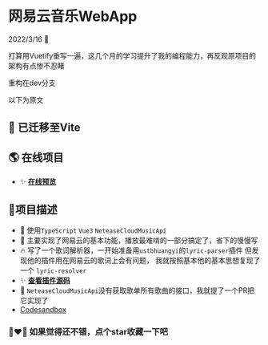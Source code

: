 # 网易云音乐WebApp

2022/3/16 🎉

打算用Vuetify重写一遍，这几个月的学习提升了我的编程能力，再反观原项目的架构有点惨不忍睹

重构在dev分支

以下为原文

## 🎁 已迁移至Vite

## 🌎 在线项目
- ✨ [**在线预览**](https://music-sepia.vercel.app/)

## 🎅项目描述
- 🤖 使用`TypeScript` `Vue3` `NeteaseCloudMusicApi`
- 🎄 主要实现了网易云的基本功能，播放最难啃的一部分搞定了，省下的慢慢写
- 🔥 写了一个歌词解析器，一开始准备用`ustbhuangyi`的`lyric-parser`插件
但发现他的插件用在网易云的歌词上会有问题，
我就按照基本他的基本思想复现了一个 `lyric-resolver`
- ✨ [**查看插件源码**](https://www.github.com/snowingfox/lyricparser)
- 🎁 `NeteaseCloudMusicApi`没有获取歌单所有歌曲的接口，我就提了一个PR把它实现了
- [Codesandbox](https://codesandbox.io/s/blissful-spence-bdnbsj)

### 🎁❤🎄 如果觉得还不错，点个star收藏一下吧
